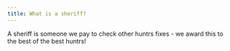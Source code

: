 ```yaml
---
title: What is a sheriff?
---
```


A sheriff is someone we pay to check other huntrs fixes - we award this to the best of the best huntrs!
